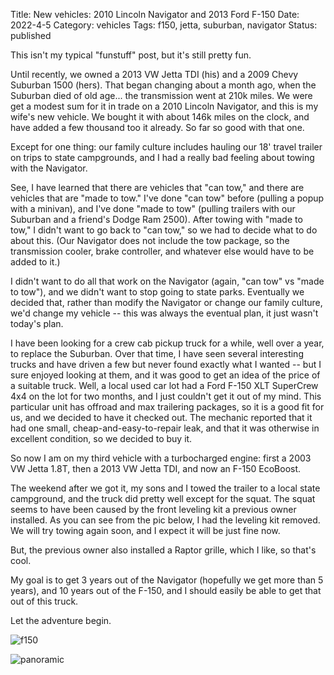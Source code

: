 Title: New vehicles: 2010 Lincoln Navigator and 2013 Ford F-150
Date: 2022-4-5
Category: vehicles
Tags: f150, jetta, suburban, navigator
Status: published

This isn't my typical "funstuff" post, but it's still pretty fun.

Until recently, we owned a 2013 VW Jetta TDI (his) and a 2009 Chevy Suburban 1500 (hers).  That began changing about a month ago, when the Suburban died of
old age... the transmission went at 210k miles.  We were get a modest sum for it in trade on a 2010 Lincoln Navigator, and this is my wife's new vehicle.
We bought it with about 146k miles on the clock, and have added a few thousand too it already.  So far so good with that one.

Except for one thing: our family culture includes hauling our 18' travel trailer on trips to state campgrounds, and I had a really bad feeling about towing with 
the Navigator.

See, I have learned that there are vehicles that "can tow," and there are vehicles that are "made to tow."  I've done "can tow" before (pulling a popup with a minivan), and I've done
"made to tow" (pulling trailers with our Suburban and a friend's Dodge Ram 2500).  After towing with "made to tow," I didn't want to go back to "can tow,"  so
we had to decide what to do about this.  (Our Navigator does not include the tow package, so the transmission cooler, brake controller, and whatever else would have to be added to it.)

I didn't want to do all that work on the Navigator (again, "can tow" vs "made to tow"), and we didn't want to stop going to state parks.  Eventually we decided that, rather than
modify the Navigator or change our family culture, we'd change my vehicle -- this was always the eventual plan, it just wasn't today's plan.

I have been looking for a crew cab pickup truck for a while, well over a year, to replace the Suburban.  Over that time, I have seen several interesting trucks and have
driven a few but never found exactly what I wanted -- but I sure enjoyed looking at them, and it was good to get an idea of the price of a suitable truck.  Well, a local
used car lot had a Ford F-150 XLT SuperCrew 4x4 on the lot for two months, and I just couldn't get it out of my mind.  This particular unit has offroad and max trailering
packages, so it is a good fit for us, and we decided to have it checked out.  The mechanic reported that it had one small, cheap-and-easy-to-repair leak, and that it was
otherwise in excellent condition, so we decided to buy it.

So now I am on my third vehicle with a turbocharged engine: first a 2003 VW Jetta 1.8T, then a 2013 VW Jetta TDI, and now an F-150 EcoBoost.

The weekend after we got it, my sons and I towed the trailer to a local state campground, and the truck did pretty well except for the squat.  The squat seems to have been
caused by the front leveling kit a previous owner installed.  As you can see from the pic below, I had the leveling kit removed.  We will try towing again soon, and I 
expect it will be just fine now.

But, the previous owner also installed a Raptor grille, which I like, so that's cool.

My goal is to get 3 years out of the Navigator (hopefully we get more than 5 years), and 10 years out of the F-150, and I should easily be able to get that out of this truck.

Let the adventure begin.

![f150](/images/f150/f150-side.jpeg)

![panoramic](/images/f150/pano.jpeg)
